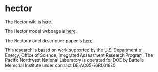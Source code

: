 hector
======

The Hector wiki is [here](https://github.com/JGCRI/hector/wiki).

The Hector model webpage is [here](http://jgcri.github.io/hector/).

The Hector model description paper is [here](http://www.geosci-model-dev-discuss.net/7/7075/2014/gmdd-7-7075-2014.html).


This research is based on work supported by the U.S. Department of Energy, 
Office of Science, Integrated Assessment Research Program.  The Pacific 
Northwest National Laboratory is operated for DOE by Battelle Memorial Institute 
under contract DE-AC05-76RL01830.
